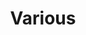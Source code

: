 ---
title: Various
layout: redirect
destination: /various/
eleventyNavigation:
  key: directions-various-redirect
  title: Various
  parent: directions
  order: 9999
---